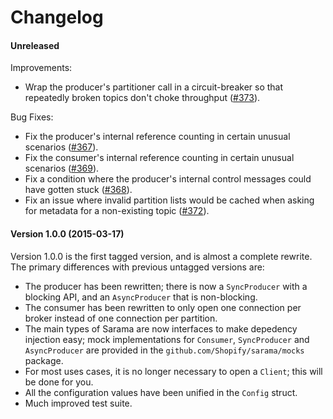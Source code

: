 # Changelog

#### Unreleased

Improvements:
 - Wrap the producer's partitioner call in a circuit-breaker so that repeatedly
   broken topics don't choke throughput
   ([#373](https://github.com/Shopify/sarama/pull/373)).

Bug Fixes:
 - Fix the producer's internal reference counting in certain unusual scenarios
   ([#367](https://github.com/Shopify/sarama/pull/367)).
 - Fix the consumer's internal reference counting in certain unusual scenarios
   ([#369](https://github.com/Shopify/sarama/pull/369)).
 - Fix a condition where the producer's internal control messages could have
   gotten stuck ([#368](https://github.com/Shopify/sarama/pull/368)).
 - Fix an issue where invalid partition lists would be cached when asking for
   metadata for a non-existing topic ([#372](https://github.com/Shopify/sarama/pull/372)).


#### Version 1.0.0 (2015-03-17)

Version 1.0.0 is the first tagged version, and is almost a complete rewrite. The primary differences with previous untagged versions are:

- The producer has been rewritten; there is now a `SyncProducer` with a blocking API, and an `AsyncProducer` that is non-blocking.
- The consumer has been rewritten to only open one connection per broker instead of one connection per partition.
- The main types of Sarama are now interfaces to make depedency injection easy; mock implementations for `Consumer`, `SyncProducer` and `AsyncProducer` are provided in the `github.com/Shopify/sarama/mocks` package.
- For most uses cases, it is no longer necessary to open a `Client`; this will be done for you.
- All the configuration values have been unified in the `Config` struct.
- Much improved test suite.
